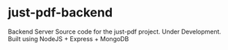 # just-pdf-backend

Backend Server Source code for the just-pdf project. Under Development.
Built using NodeJS + Express + MongoDB
